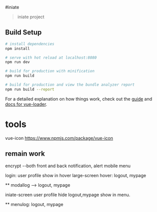 #iniate

>iniate project

## Build Setup

``` bash
# install dependencies
npm install

# serve with hot reload at localhost:8080
npm run dev

# build for production with minification
npm run build

# build for production and view the bundle analyzer report
npm run build --report
```

For a detailed explanation on how things work, check out the [guide](http://vuejs-templates.github.io/webpack/) and [docs for vue-loader](http://vuejs.github.io/vue-loader).


# tools
vue-icon 
https://www.npmjs.com/package/vue-icon



## remain work

encrypt --both front and back
notification, alert
mobile menu

login: user profile show in hover
large-screen
hover:  logout, mypage

** modallog --> logout, mypage 

iniate-screen
user profile hide
logout,mypage show in menu. 

** menulog:  logout, mypage
